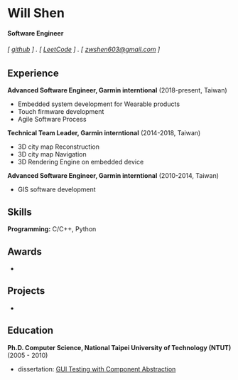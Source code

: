 Will Shen
======

#### Software Engineer
###### [ [github](https://zwshen.github.io/) ] . [ [LeetCode](https://leetcode.com/WillShen63/) ] . [ zwshen603@gmail.com ]

Experience
---------
**Advanced Software Engineer, Garmin interntional** (2018-present, Taiwan)
- Embedded system development for Wearable products
- Touch firmware development
- Agile Software Process

**Technical Team Leader, Garmin interntional** (2014-2018, Taiwan)
- 3D city map Reconstruction
- 3D city map Navigation
- 3D Rendering Engine on embedded device

**Advanced Software Engineer, Garmin interntional** (2010-2014, Taiwan)
- GIS software development

Skills
------
**Programming:** C/C++, Python

Awards
------
-

Projects
--------
- 

Education
---------
**Ph.D. Computer Science, National Taipei University of Technology (NTUT)** (2005 - 2010)
- dissertation: [GUI Testing with Component Abstraction](http://dx.doi.org/10.6841%2fNTUT.2010.00605)

